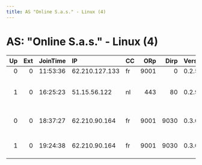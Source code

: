 ```yaml
---
title: AS "Online S.a.s." - Linux (4)
---
```


# AS: "Online S.a.s." - Linux (4)

|   Up |   Ext | JoinTime   | IP             | CC   |   ORp |   Dirp | Version   | Contact                      | Nickname   |   eFamMembers |
|-----:|------:|:-----------|:---------------|:-----|------:|-------:|:----------|:-----------------------------|:-----------|--------------:|
|    0 |     0 | 11:53:36   | 62.210.127.133 | fr   |  9001 |      0 | 0.2.5.14  | None                         | Unnamed    |             1 |
|    1 |     0 | 16:25:23   | 51.15.56.122   | nl   |   443 |     80 | 0.2.9.11  | Peter Jensen &lt;torrelay AT | zlangtor1  |             1 |
|    0 |     0 | 18:37:27   | 62.210.90.164  | fr   |  9001 |   9030 | 0.3.0.9   | Torchwood &lt;contact at p   | TheSilence |             1 |
|    1 |     0 | 19:24:38   | 62.210.90.164  | fr   |  9001 |   9030 | 0.3.0.9   | Torchwood &lt;contact at p   | TheSilence |             3 |
